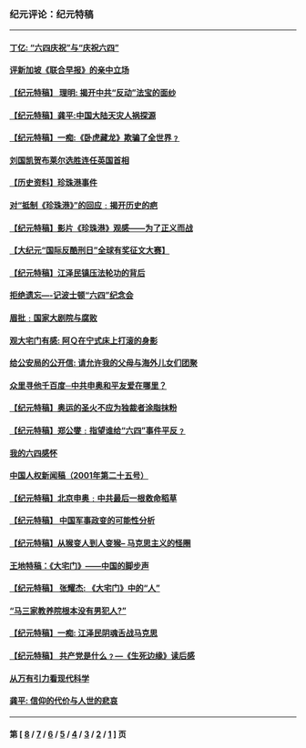 ### 纪元评论：纪元特稿
---
#### [丁亿: “六四庆祝”与“庆祝六四”](../../pages/nsc424/n98924.md) 
#### [评新加坡《联合早报》的亲中立场](../../pages/nsc424/n98923.md) 
#### [【纪元特稿】 理明: 揭开中共“反动”法宝的面纱](../../pages/nsc424/n98515.md) 
#### [【纪元特稿】龚平:中国大陆天灾人祸探源](../../pages/nsc424/n98477.md) 
#### [【纪元特稿】一痴:《卧虎藏龙》欺骗了全世界﹖](../../pages/nsc424/n98353.md) 
#### [刘国凯贺布莱尔选胜连任英国首相](../../pages/nsc424/n97474.md) 
#### [【历史资料】珍珠港事件](../../pages/nsc424/n97468.md) 
#### [对“抵制《珍珠港》”的回应﹕揭开历史的疤](../../pages/nsc424/n97465.md) 
#### [【纪元特稿】影片《珍珠港》观感——为了正义而战](../../pages/nsc424/n97464.md) 
#### [【大纪元“国际反酷刑日”全球有奖征文大赛】](../../pages/nsc424/n97082.md) 
#### [【纪元特稿】江泽民镇压法轮功的背后](../../pages/nsc424/n96832.md) 
#### [拒绝遗忘—-记波士顿“六四”纪念会](../../pages/nsc424/n95914.md) 
#### [眉批﹕国家大剧院与腐败](../../pages/nsc424/n95822.md) 
#### [观大宅门有感:  阿Ｑ在宁式床上打滚的身影](../../pages/nsc424/n95821.md) 
#### [给公安局的公开信: 请允许我的父母与海外儿女们团聚](../../pages/nsc424/n95816.md) 
#### [众里寻他千百度─中共申奥和平友爱在哪里？](../../pages/nsc424/n95522.md) 
#### [【纪元特稿】奥运的圣火不应为独裁者涂脂抹粉](../../pages/nsc424/n95139.md) 
#### [【纪元特稿】郑公燮﹕指望谁给“六四”事件平反﹖](../../pages/nsc424/n94971.md) 
#### [我的六四感怀](../../pages/nsc424/n94931.md) 
#### [中国人权新闻稿（2001年第二十五号）](../../pages/nsc424/n94565.md) 
#### [【纪元特稿】北京申奥﹕中共最后一根救命稻草](../../pages/nsc424/n94170.md) 
#### [【纪元特稿】 中国军事政变的可能性分析](../../pages/nsc424/n94005.md) 
#### [【纪元特稿】从猴变人到人变猴– 马克思主义的怪圈](../../pages/nsc424/n93206.md) 
#### [王地特稿：《大宅门》——中国的脚步声](../../pages/nsc424/n92891.md) 
#### [【纪元特稿】 张耀杰:  《大宅门》中的“人”](../../pages/nsc424/n92397.md) 
#### [“马三家教养院根本没有男犯人?”](../../pages/nsc424/n92371.md) 
#### [【纪元特稿】一痴: 江泽民阴魂舌战马克思](../../pages/nsc424/n92288.md) 
#### [【纪元特稿】 共产党是什么﹖—《生死边缘》读后感](../../pages/nsc424/n91981.md) 
#### [从万有引力看现代科学](../../pages/nsc424/n91897.md) 
#### [龚平: 信仰的代价与人世的悲哀](../../pages/nsc424/n91880.md) 

---
#### 第 [ [8](./8.md) / [7](./7.md) / [6](./6.md) / [5](./5.md) / [4](./4.md) / [3](./3.md) / [2](./2.md) / [1](./1.md) ] 页

